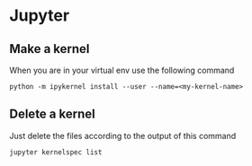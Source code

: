 Jupyter
=======

## Make a kernel

When you are in your virtual env use the following command

    python -m ipykernel install --user --name=<my-kernel-name>

## Delete a kernel

Just delete the files according to the output of this command

    jupyter kernelspec list

